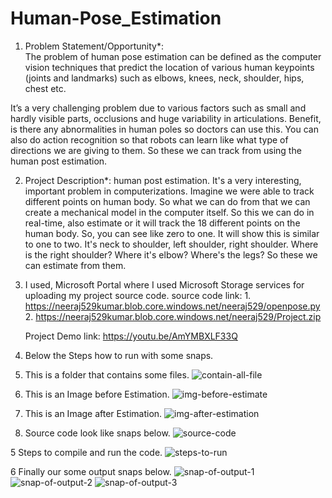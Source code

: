 # Human-Pose_Estimation


1. Problem Statement/Opportunity*:  
The problem of human pose estimation can be defined as the computer vision techniques that predict the location of various human keypoints (joints and landmarks) such as elbows, knees, neck, shoulder, hips, chest etc.

It’s a very challenging problem due to various factors such as small and hardly visible parts, occlusions and huge variability in articulations. Benefit, is there any abnormalities in human poles so doctors can use this. You can also do action recognition so that robots can learn like what type of directions we are giving to them. So these we can track from using the human post estimation.


2. Project Description*:
human post estimation. It's a very interesting, important problem in computerizations. Imagine we were able to track different points on human body. So what we can do from that we can create a mechanical model in the computer itself.
So this we can do in real-time, also estimate or it will track the 18 different points on the human body. So, you can see like zero to one. It will show this is similar to one to two. It's neck to shoulder, left shoulder, right shoulder. Where is the right shoulder? Where it's elbow? Where's the legs? So these we can estimate from them.



3. I used, Microsoft Portal where I used Microsoft Storage services for uploading my project source code. 
   source code link: 1. https://neeraj529kumar.blob.core.windows.net/neeraj529/openpose.py
                     2. https://neeraj529kumar.blob.core.windows.net/neeraj529/Project.zip
                  
   Project Demo link: https://youtu.be/AmYMBXLF33Q



4. Below the Steps how to run with some snaps.


1. This is a folder that contains some files.
![contain-all-file](https://user-images.githubusercontent.com/44793025/152474908-7202a87c-65f6-43f1-96c4-b7ef8d598e37.png)





2. This is an Image before Estimation.
![img-before-estimate](https://user-images.githubusercontent.com/44793025/152474926-47c0f181-01c8-422d-8d41-cf4920db3cc6.png)





3. This is an Image after Estimation.
![img-after-estimation](https://user-images.githubusercontent.com/44793025/152474932-e8288486-f437-4297-9793-04c2ba809308.png)





4. Source code look like snaps below.
![source-code](https://user-images.githubusercontent.com/44793025/152474936-c10123c7-61a7-4a81-b24e-5044b4ad4490.png)





5 Steps to compile and run the code.
![steps-to-run](https://user-images.githubusercontent.com/44793025/152474940-8e275a9c-b61b-49e0-801b-85e8af902442.png)




6 Finally our some output snaps below.
![snap-of-output-1](https://user-images.githubusercontent.com/44793025/152474946-c0b456a9-c72c-4e08-b135-b6963f68f009.png)
![snap-of-output-2](https://user-images.githubusercontent.com/44793025/152474949-8df8ba31-80db-499a-846f-95edd1b98fbb.png)
![snap-of-output-3](https://user-images.githubusercontent.com/44793025/152474952-fc22fc65-e4c9-4998-ab98-53e7eb053fb7.png)
